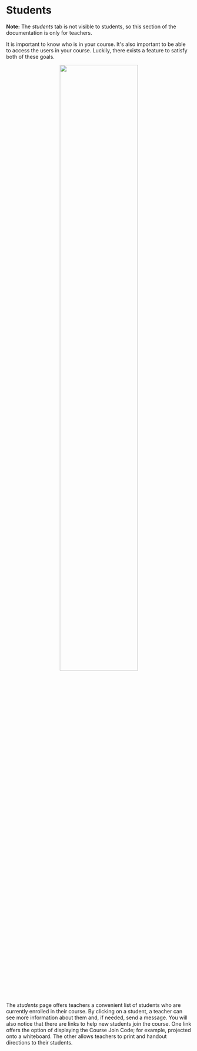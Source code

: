 # Students
**Note:** The *students* tab is not visible to students, so this section of the documentation is only for teachers.

It is important to know who is in your course. It's also important to be able to access the users in your course. Luckily, there exists a feature to satisfy both of these goals. 

<img src="./files/teachers_students.png" style="text-align: center;display: block;min-width: 65%;width: 65%;margin: 0 auto;" />

The *students* page offers teachers a convenient list of students who are currently enrolled in their course. By clicking on a student, a teacher can see more information about them and, if needed, send a message. You will also notice that there are links to help new students join the course. One link offers the option of displaying the Course Join Code; for example, projected onto a whiteboard. The other allows teachers to print and handout directions to their students.